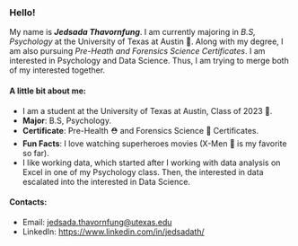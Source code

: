 ### Hello!

My name is **_Jedsada Thavornfung_**. I am currently majoring in *_B.S, Psychology_* at the University of Texas at Austin 🤘. Along with my degree, I am also pursuing _Pre-Heath and Forensics Science Certificates_. I am interested in Psychology and Data Science. Thus, I am trying to merge both of my interested together. 

#### A little bit about me: 
* I am a student at the University of Texas at Austin, Class of 2023 🧡.
* **Major**: B.S, Psychology.
* **Certificate**: Pre-Health ⛑ and Forensics Science 🔬 Certificates.
* **Fun Facts**: I love watching superheroes movies (X-Men 🧬 is my favorite so far). 
* I like working data, which started after I working with data analysis on Excel in one of my Psychology class. Then, the interested in data escalated into the interested in Data Science. 

#### Contacts:
* Email: jedsada.thavornfung@utexas.edu
* LinkedIn: https://www.linkedin.com/in/jedsadath/

<!--
**jedsadatha/jedsadatha** is a ✨ _special_ ✨ repository because its `README.md` (this file) appears on your GitHub profile.

Here are some ideas to get you started:

- 🔭 I’m currently working on ...
- 🌱 I’m currently learning ...
- 👯 I’m looking to collaborate on ...
- 🤔 I’m looking for help with ...
- 💬 Ask me about ...
- 📫 How to reach me: ...
- 😄 Pronouns: ...
- ⚡ Fun fact: ...
-->
